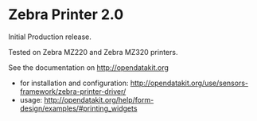 # Zebra Printer 2.0 #

Initial Production release.

Tested on Zebra MZ220 and Zebra MZ320 printers.

See the documentation on http://opendatakit.org

  * for installation and configuration: http://opendatakit.org/use/sensors-framework/zebra-printer-driver/
  * usage: http://opendatakit.org/help/form-design/examples/#printing_widgets